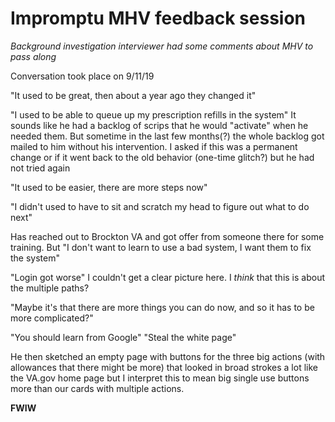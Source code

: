 # Impromptu MHV feedback session

*Background investigation interviewer had some comments about MHV to pass along*

Conversation took place on 9/11/19 

"It used to be great, then about a year ago they changed it"

"I used to be able to queue up my prescription refills in the system" It sounds like he had a backlog of scrips that he would "activate" when he needed them. But sometime in the last few months(?) the whole backlog got mailed to him without his intervention. I asked if this was a permanent change or if it went back to the old behavior (one-time glitch?) but he had not tried again

"It used to be easier, there are more steps now"

"I didn't used to have to sit and scratch my head to figure out what to do next"

Has reached out to Brockton VA and got offer from someone there for some training. But "I don't want to learn to use a bad system, I want them to fix the system"

"Login got worse" I couldn't get a clear picture here. I *think* that this is about the multiple paths?

"Maybe it's that there are more things you can do now, and so it has to be more complicated?"

"You should learn from Google" "Steal the white page"

He then sketched an empty page with buttons for the three big actions (with allowances that there might be more) that looked in broad strokes a lot like the VA.gov home page but I interpret this to mean big single use buttons more than our cards with multiple actions.

**FWIW**

